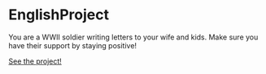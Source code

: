 # EnglishProject
You are a WWII soldier writing letters to your wife and kids. Make sure you have their support by staying positive!

[See the project!](www.KaceCottam.github.io/EnglishProject)
